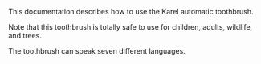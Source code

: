 This documentation describes how to use the Karel automatic toothbrush.

Note that this toothbrush is totally safe to use for children, adults, wildlife, and trees.

The toothbrush can speak seven different languages.
